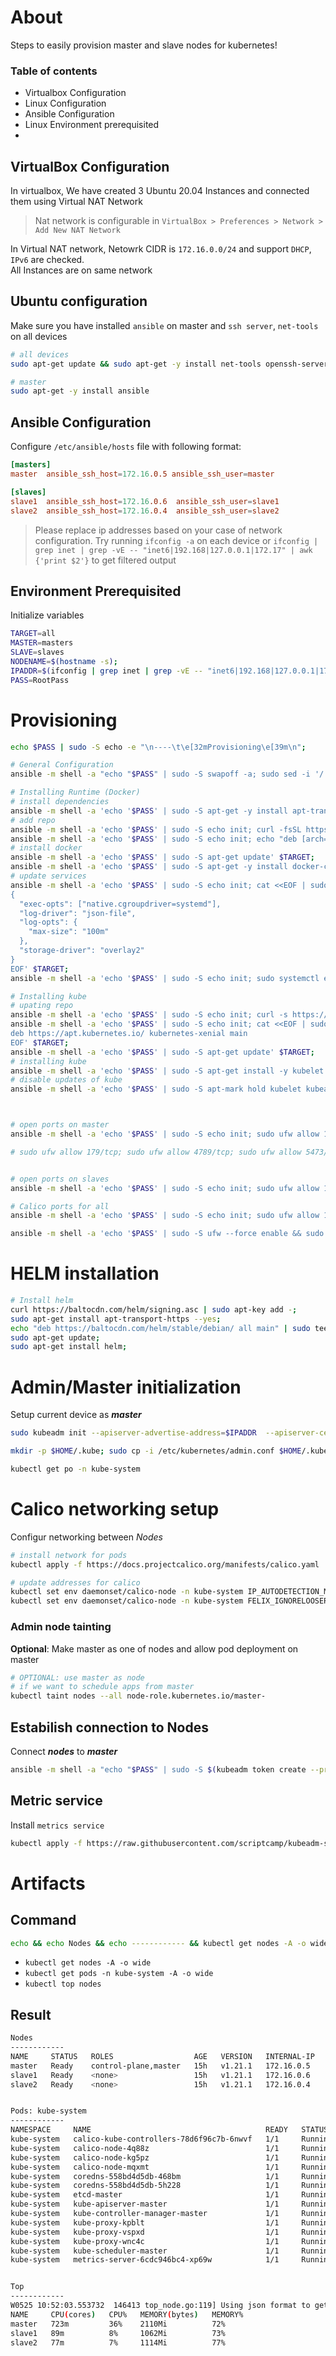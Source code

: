 # About
Steps to easily provision master and slave nodes for kubernetes!

### Table of contents
- Virtualbox Configuration
- Linux Configuration
- Ansible Configuration
- Linux Environment prerequisited 
- 


## VirtualBox Configuration
In virtualbox, We have created 3 Ubuntu 20.04 Instances and connected them using Virtual NAT Network  

> Nat network is configurable in `VirtualBox > Preferences > Network > Add New NAT Network`  

In Virtual NAT network, Netowrk CIDR is `172.16.0.0/24` and support `DHCP`, `IPv6` are checked.  
All Instances are on same network


## Ubuntu configuration  
Make sure you have installed `ansible` on master and `ssh server`, `net-tools` on all devices
```bash
# all devices
sudo apt-get update && sudo apt-get -y install net-tools openssh-server && sudo ufw allow ssh && sudo ufw -f enable;
```
```bash
# master
sudo apt-get -y install ansible
```


## Ansible Configuration
Configure `/etc/ansible/hosts` file with following format:
```conf
[masters]
master  ansible_ssh_host=172.16.0.5 ansible_ssh_user=master

[slaves]
slave1  ansible_ssh_host=172.16.0.6  ansible_ssh_user=slave1
slave2  ansible_ssh_host=172.16.0.4  ansible_ssh_user=slave2
```
> Please replace ip addresses based on your case of network configuration.
> Try running `ifconfig -a` on each device or `ifconfig | grep inet | grep -vE -- "inet6|192.168|127.0.0.1|172.17" | awk {'print $2'}` to get filtered output   
  
## Environment Prerequisited
Initialize variables
```bash
TARGET=all
MASTER=masters
SLAVE=slaves
NODENAME=$(hostname -s);
IPADDR=$(ifconfig | grep inet | grep -vE -- "inet6|192.168|127.0.0.1|172.17" | awk {'print $2'});
PASS=RootPass
```
# Provisioning
```bash
echo $PASS | sudo -S echo -e "\n----\t\e[32mProvisioning\e[39m\n";

# General Configuration
ansible -m shell -a "echo "$PASS" | sudo -S swapoff -a; sudo sed -i '/ swap / s/^\(.*\)$/#\1/g' /etc/fstab" $TARGET;

# Installing Runtime (Docker)
# install dependencies
ansible -m shell -a 'echo '$PASS' | sudo -S apt-get -y install apt-transport-https ca-certificates curl gnupg lsb-release;' $TARGET;
# add repo
ansible -m shell -a 'echo '$PASS' | sudo -S echo init; curl -fsSL https://download.docker.com/linux/ubuntu/gpg | sudo gpg --yes --dearmor -o /usr/share/keyrings/docker-archive-keyring.gpg' $TARGET;
ansible -m shell -a 'echo '$PASS' | sudo -S echo init; echo "deb [arch=amd64 signed-by=/usr/share/keyrings/docker-archive-keyring.gpg] https://download.docker.com/linux/ubuntu $(lsb_release -cs) stable" | sudo tee /etc/apt/sources.list.d/docker.list > /dev/null' $TARGET;
# install docker
ansible -m shell -a 'echo '$PASS' | sudo -S apt-get update' $TARGET;
ansible -m shell -a 'echo '$PASS' | sudo -S apt-get -y install docker-ce docker-ce-cli containerd.io' $TARGET;
# update services
ansible -m shell -a 'echo '$PASS' | sudo -S echo init; cat <<EOF | sudo tee /etc/docker/daemon.json
{
  "exec-opts": ["native.cgroupdriver=systemd"],
  "log-driver": "json-file",
  "log-opts": {
    "max-size": "100m"
  },
  "storage-driver": "overlay2"
}
EOF' $TARGET;
ansible -m shell -a 'echo '$PASS' | sudo -S echo init; sudo systemctl enable docker; sudo systemctl daemon-reload; sudo systemctl restart docker' $TARGET;

# Installing kube
# upating repo
ansible -m shell -a 'echo '$PASS' | sudo -S echo init; curl -s https://packages.cloud.google.com/apt/doc/apt-key.gpg | sudo apt-key add - ' $TARGET;
ansible -m shell -a 'echo '$PASS' | sudo -S echo init; cat <<EOF | sudo tee /etc/apt/sources.list.d/kubernetes.list 
deb https://apt.kubernetes.io/ kubernetes-xenial main 
EOF' $TARGET;
ansible -m shell -a 'echo '$PASS' | sudo -S apt-get update' $TARGET;
# installing kube
ansible -m shell -a 'echo '$PASS' | sudo -S apt-get install -y kubelet kubeadm kubectl' $TARGET;
# disable updates of kube
ansible -m shell -a 'echo '$PASS' | sudo -S apt-mark hold kubelet kubeadm kubectl' $TARGET;



# open ports on master
ansible -m shell -a 'echo '$PASS' | sudo -S echo init; sudo ufw allow 179/tcp; sudo ufw allow 443/tcp; sudo ufw allow 2379:2380/tcp; sudo ufw allow 4789/tcp; sudo ufw allow 5473/tcp;sudo ufw allow 6443/tcp; sudo ufw allow 10250:10252/tcp; sudo ufw status verbose;' $MASTER

# sudo ufw allow 179/tcp; sudo ufw allow 4789/tcp; sudo ufw allow 5473/tcp; sudo ufw allow 443/tcp; sudo ufw allow 6443/tcp; sudo ufw allow 2379/tcp; sudo ufw allow 4149/tcp; sudo ufw allow 10250/tcp; sudo ufw allow 10255/tcp; sudo ufw allow 10256/tcp; sudo ufw allow 9099/tcp


# open ports on slaves
ansible -m shell -a 'echo '$PASS' | sudo -S echo init; sudo ufw allow 10250/tcp; sudo ufw allow 30000:32767/tcp; sudo ufw status verbose;' $SLAVE

# Calico ports for all
ansible -m shell -a 'echo '$PASS' | sudo -S echo init; sudo ufw allow 179/tcp; sudo ufw allow 4789/tcp; sudo ufw allow 5473/tcp; sudo ufw allow 443/tcp; sudo ufw allow 6443/tcp; sudo ufw allow 2379/tcp; sudo ufw allow 4149/tcp; sudo ufw allow 10250/tcp; sudo ufw allow 10255/tcp; sudo ufw allow 10256/tcp; sudo ufw allow 9099/tcp; sudo ufw status verbose;' $TARGET

ansible -m shell -a 'echo '$PASS' | sudo -S ufw --force enable && sudo ufw status verbose' $TARGET
```
# HELM installation
```bash
# Install helm
curl https://baltocdn.com/helm/signing.asc | sudo apt-key add -;
sudo apt-get install apt-transport-https --yes;
echo "deb https://baltocdn.com/helm/stable/debian/ all main" | sudo tee /etc/apt/sources.list.d/helm-stable-debian.list;
sudo apt-get update;
sudo apt-get install helm;
```
# Admin/Master initialization
Setup current device as ***master***
```bash
sudo kubeadm init --apiserver-advertise-address=$IPADDR  --apiserver-cert-extra-sans=$IPADDR  --pod-network-cidr=192.168.0.0/16 --node-name $NODENAME --ignore-preflight-errors Swap;

mkdir -p $HOME/.kube; sudo cp -i /etc/kubernetes/admin.conf $HOME/.kube/config; sudo chown $(id -u):$(id -g) $HOME/.kube/config;

kubectl get po -n kube-system
```
# Calico networking setup
Configur networking between *Nodes*
```bash
# install network for pods
kubectl apply -f https://docs.projectcalico.org/manifests/calico.yaml

# update addresses for calico
kubectl set env daemonset/calico-node -n kube-system IP_AUTODETECTION_METHOD=interface=enp\*  
kubectl set env daemonset/calico-node -n kube-system FELIX_IGNORELOOSERPF=true  
```
### Admin node tainting
**Optional**: Make master as one of nodes and allow pod deployment on master
```bash
# OPTIONAL: use master as node
# if we want to schedule apps from master
kubectl taint nodes --all node-role.kubernetes.io/master-
```
## Estabilish connection to Nodes
Connect ***nodes*** to ***master***
```bash
ansible -m shell -a "echo "$PASS" | sudo -S $(kubeadm token create --print-join-command) --ignore-preflight-errors=swap  --v=5" $SLAVE
```
## Metric service
Install `metrics service`
```bash
kubectl apply -f https://raw.githubusercontent.com/scriptcamp/kubeadm-scripts/main/manifests/metrics-server.yaml
```

# Artifacts
## Command
```bash
echo && echo Nodes && echo ------------ && kubectl get nodes -A -o wide && echo && echo && echo Pods: kube-system && echo ------------ && kubectl get pods -n kube-system -A -o wide && echo && echo && echo Top && echo ------------ && kubectl top nodes
```
- `kubectl get nodes -A -o wide`
- `kubectl get pods -n kube-system -A -o wide`
- `kubectl top nodes`

## Result
```bash
Nodes
------------
NAME     STATUS   ROLES                  AGE   VERSION   INTERNAL-IP   EXTERNAL-IP   OS-IMAGE             KERNEL-VERSION     CONTAINER-RUNTIME
master   Ready    control-plane,master   15h   v1.21.1   172.16.0.5    <none>        Ubuntu 20.04.2 LTS   5.8.0-50-generic   docker://20.10.6
slave1   Ready    <none>                 15h   v1.21.1   172.16.0.6    <none>        Ubuntu 20.04.2 LTS   5.8.0-50-generic   docker://20.10.6
slave2   Ready    <none>                 15h   v1.21.1   172.16.0.4    <none>        Ubuntu 20.04.2 LTS   5.8.0-50-generic   docker://20.10.6


Pods: kube-system
------------
NAMESPACE     NAME                                       READY   STATUS    RESTARTS   AGE   IP                NODE     NOMINATED NODE   READINESS GATES
kube-system   calico-kube-controllers-78d6f96c7b-6nwvf   1/1     Running   1          15h   192.168.219.69    master   <none>           <none>
kube-system   calico-node-4q88z                          1/1     Running   1          15h   172.16.0.6        slave1   <none>           <none>
kube-system   calico-node-kg5pz                          1/1     Running   1          15h   172.16.0.5        master   <none>           <none>
kube-system   calico-node-mqxmt                          1/1     Running   1          15h   172.16.0.4        slave2   <none>           <none>
kube-system   coredns-558bd4d5db-468bm                   1/1     Running   1          15h   192.168.219.68    master   <none>           <none>
kube-system   coredns-558bd4d5db-5h228                   1/1     Running   1          15h   192.168.219.70    master   <none>           <none>
kube-system   etcd-master                                1/1     Running   1          15h   172.16.0.5        master   <none>           <none>
kube-system   kube-apiserver-master                      1/1     Running   1          15h   172.16.0.5        master   <none>           <none>
kube-system   kube-controller-manager-master             1/1     Running   1          15h   172.16.0.5        master   <none>           <none>
kube-system   kube-proxy-kpblt                           1/1     Running   1          15h   172.16.0.4        slave2   <none>           <none>
kube-system   kube-proxy-vspxd                           1/1     Running   1          15h   172.16.0.6        slave1   <none>           <none>
kube-system   kube-proxy-wnc4c                           1/1     Running   1          15h   172.16.0.5        master   <none>           <none>
kube-system   kube-scheduler-master                      1/1     Running   1          15h   172.16.0.5        master   <none>           <none>
kube-system   metrics-server-6cdc946bc4-xp69w            1/1     Running   0          46m   192.168.140.193   slave1   <none>           <none>


Top
------------
W0525 10:52:03.553732  146413 top_node.go:119] Using json format to get metrics. Next release will switch to protocol-buffers, switch early by passing --use-protocol-buffers flag
NAME     CPU(cores)   CPU%   MEMORY(bytes)   MEMORY%   
master   723m         36%    2110Mi          72%       
slave1   89m          8%     1062Mi          73%       
slave2   77m          7%     1114Mi          77%  
```